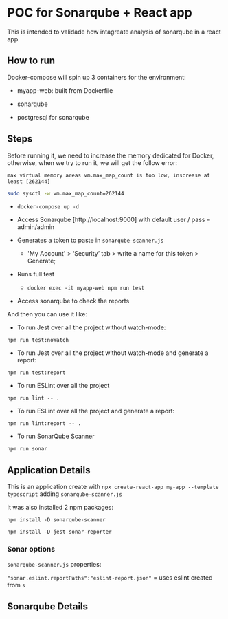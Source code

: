 # POC for Sonarqube + React app

This is intended to validade how intagreate analysis of sonarqube in a react app.

## How to run

Docker-compose will spin up 3 containers for the environment:

- myapp-web: built from Dockerfile

- sonarqube

- postgresql for sonarqube

## Steps

Before running it, we need to increase the memory dedicated for Docker, otherwise, when we try to run it, we will get the follow error: 

`max virtual memory areas vm.max_map_count is too low, inscrease at least [262144]`

```bash
sudo sysctl -w vm.max_map_count=262144
```

- `docker-compose up -d`

- Access Sonarqube [http://localhost:9000] with default user / pass = admin/admin

- Generates a token to paste in `sonarqube-scanner.js`

  - 'My Account' > ‘Security’ tab > write a name for this token > Generate;

- Runs full test
  
  - `docker exec -it myapp-web npm run test`

- Access sonarqube to check the reports

And then you can use it like:

- To run Jest over all the project without watch-mode:

`npm run test:noWatch`

- To run Jest over all the project without watch-mode and generate a report:

`npm run test:report`

- To run ESLint over all the project

`npm run lint -- .`

- To run ESLint over all the project and generate a report:

`npm run lint:report -- .`

- To run SonarQube Scanner

`npm run sonar`

## Application Details

This is an application create with `npx create-react-app my-app --template typescript` adding `sonarqube-scanner.js`

It was also installed 2 npm packages:

`npm install -D sonarqube-scanner`

`npm install -D jest-sonar-reporter`

### Sonar options

`sonarqube-scanner.js` properties:

```"sonar.eslint.reportPaths":"eslint-report.json"``` = uses eslint created from `s`


## Sonarqube Details

